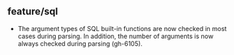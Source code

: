 ## feature/sql

* The argument types of SQL built-in functions are now checked in most cases
  during parsing. In addition, the number of arguments is now always checked
  during parsing (gh-6105).

